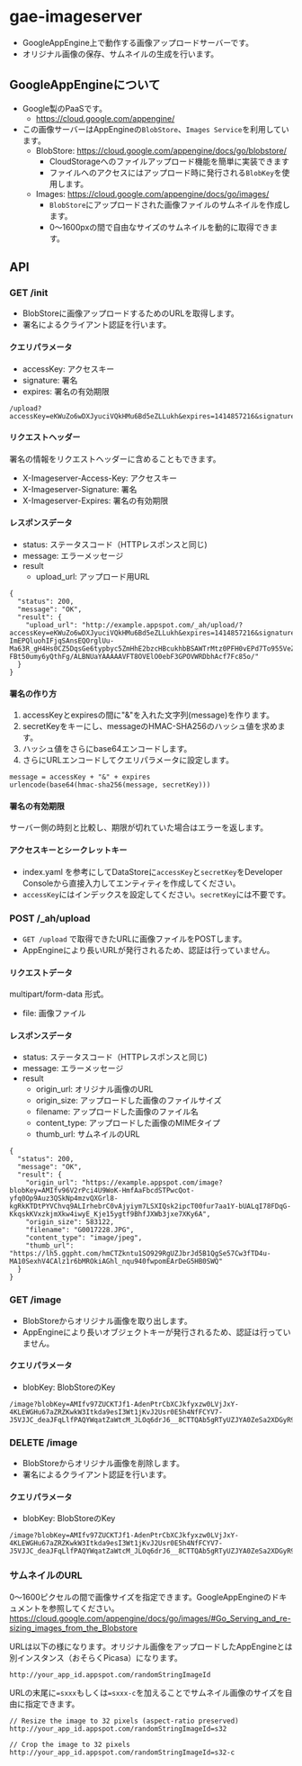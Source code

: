 # gae-imageserver

* GoogleAppEngine上で動作する画像アップロードサーバーです。
* オリジナル画像の保存、サムネイルの生成を行います。

## GoogleAppEngineについて

* Google製のPaaSです。
    * https://cloud.google.com/appengine/
* この画像サーバーはAppEngineの`BlobStore`、`Images Service`を利用しています。
    * BlobStore: https://cloud.google.com/appengine/docs/go/blobstore/
        * CloudStorageへのファイルアップロード機能を簡単に実装できます
        * ファイルへのアクセスにはアップロード時に発行される`BlobKey`を使用します。
    * Images: https://cloud.google.com/appengine/docs/go/images/
        * `BlobStore`にアップロードされた画像ファイルのサムネイルを作成します。
        * 0～1600pxの間で自由なサイズのサムネイルを動的に取得できます。

## API

### GET /init
* BlobStoreに画像アップロードするためのURLを取得します。
* 署名によるクライアント認証を行います。

#### クエリパラメータ
* accessKey: アクセスキー
* signature: 署名
* expires: 署名の有効期限

```
/upload?accessKey=eKWuZo6wDXJyuciVQkHMu6Bd5eZLLukh&expires=1414857216&signature=PtemPdruhb3d%2Bq5AoiAQRIBDR9oO5BzukmQ4D5GcINo%3D
```

#### リクエストヘッダー
署名の情報をリクエストヘッダーに含めることもできます。

* X-Imageserver-Access-Key: アクセスキー
* X-Imageserver-Signature: 署名
* X-Imageserver-Expires: 署名の有効期限


#### レスポンスデータ
* status: ステータスコード（HTTPレスポンスと同じ)
* message: エラーメッセージ
* result
    * upload_url: アップロード用URL

```
{
  "status": 200,
  "message": "OK",
  "result": {
    "upload_url": "http://example.appspot.com/_ah/upload/?accessKey=eKWuZo6wDXJyuciVQkHMu6Bd5eZLLukh&expires=1414857216&signature=PtemPdruhb3d%2Bq5AoiAQRIBDR9oO5BzukmQ4D5GcINo%3D/AMmfu6bjD2nDqtT1nX8nws4-ImEPQluohIFjqSAnsEQOrglUu-Ma63R_gH4Hs0CZ5DqsGe6typbyc5ZmHhE2bzcHBcukhbBSAWTrMtz0PFH0vEPd7To955VeZWYB-FBt50umy6yQthFg/ALBNUaYAAAAAVFT8OVElO0ebF3GPOVWRDbhAcf7Fc85o/"
  }
}
```

#### 署名の作り方

1. accessKeyとexpiresの間に"&"を入れた文字列(message)を作ります。
2. secretKeyをキーにし、messageのHMAC-SHA256のハッシュ値を求めます。
3. ハッシュ値をさらにbase64エンコードします。
4. さらにURLエンコードしてクエリパラメータに設定します。

```
message = accessKey + "&" + expires
urlencode(base64(hmac-sha256(message, secretKey)))
```

#### 署名の有効期限

サーバー側の時刻と比較し、期限が切れていた場合はエラーを返します。

#### アクセスキーとシークレットキー

* index.yaml を参考にしてDataStoreに`accessKey`と`secretKey`をDeveloper Consoleから直接入力してエンティティを作成してください。
* `accessKey`にはインデックスを設定してください。`secretKey`には不要です。

### POST /_ah/upload
* `GET /upload` で取得できたURLに画像ファイルをPOSTします。
* AppEngineにより長いURLが発行されるため、認証は行っていません。

#### リクエストデータ

multipart/form-data 形式。

* file: 画像ファイル

#### レスポンスデータ
* status: ステータスコード（HTTPレスポンスと同じ)
* message: エラーメッセージ
* result
    * origin_url: オリジナル画像のURL
    * origin_size: アップロードした画像のファイルサイズ
    * filename: アップロードした画像のファイル名
    * content_type: アップロードした画像のMIMEタイプ
    * thumb_url: サムネイルのURL

```
{
  "status": 200,
  "message": "OK",
  "result": {
    "origin_url": "https://example.appspot.com/image?blobKey=AMIfv96V2rPci4U9WoK-HmfAaFbcdSTPwcQot-yfq0Op9Auz3QSkNp4mzvQXGrl8-kgRkKTDtPYVChvq9ALIrhebrC0vAjyiym7LSXIQsk2ipcT00fur7aa1Y-bUALqI78FDqG-KkqskKVxzkjmXkw4iwyE_Kje15ygtf9BhfJXWb3jxe7XKy6A",
    "origin_size": 583122,
    "filename": "G0017228.JPG",
    "content_type": "image/jpeg",
    "thumb_url": "https://lh5.ggpht.com/hmCTZkntu1SO929RgUZJbrJd5B1QgSe57Cw3fTD4u-MA10SexhV4CAlz1r6bMROkiAGhl_nqu940fwpomEArDeG5HB0SWQ"
  }
}
```

### GET /image

* BlobStoreからオリジナル画像を取り出します。
* AppEngineにより長いオブジェクトキーが発行されるため、認証は行っていません。

#### クエリパラメータ
* blobKey: BlobStoreのKey

```
/image?blobKey=AMIfv97ZUCKTJf1-AdenPtrCbXCJkfyxzw0LVjJxY-4KLEWGHu67aZRZKwkW3Itkda9esI3Wt1jKvJ2Usr0E5h4NfFCYV7-J5VJJC_deaJFqLlfPAQYWqatZaWtcM_JLOq6drJ6__8CTTQAb5gRTyUZJYA0ZeSa2XDGyR98UfswpNWhnVX_m4bo
```

### DELETE /image

* BlobStoreからオリジナル画像を削除します。
* 署名によるクライアント認証を行います。

#### クエリパラメータ
* blobKey: BlobStoreのKey

```
/image?blobKey=AMIfv97ZUCKTJf1-AdenPtrCbXCJkfyxzw0LVjJxY-4KLEWGHu67aZRZKwkW3Itkda9esI3Wt1jKvJ2Usr0E5h4NfFCYV7-J5VJJC_deaJFqLlfPAQYWqatZaWtcM_JLOq6drJ6__8CTTQAb5gRTyUZJYA0ZeSa2XDGyR98UfswpNWhnVX_m4bo
```

### サムネイルのURL
0〜1600ピクセルの間で画像サイズを指定できます。GoogleAppEngineのドキュメントを参照してください。
https://cloud.google.com/appengine/docs/go/images/#Go_Serving_and_re-sizing_images_from_the_Blobstore

URLは以下の様になります。オリジナル画像をアップロードしたAppEngineとは別インスタンス（おそらくPicasa）になります。
```
http://your_app_id.appspot.com/randomStringImageId
```

URLの末尾に`=sxxx`もしくは`=sxxx-c`を加えることでサムネイル画像のサイズを自由に指定できます。
```
// Resize the image to 32 pixels (aspect-ratio preserved)
http://your_app_id.appspot.com/randomStringImageId=s32

// Crop the image to 32 pixels
http://your_app_id.appspot.com/randomStringImageId=s32-c
```
